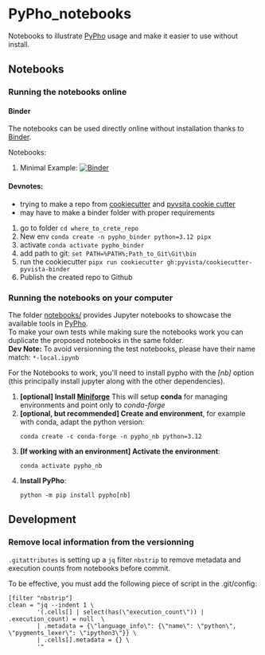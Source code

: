 # PyPho_notebooks
Notebooks to illustrate [PyPho](https://github.com/GeoISTO/PyPho) usage and make it easier to use without install.

## Notebooks

### Running the notebooks online

#### Binder

The notebooks can be used directly online without installation thanks to [Binder](https://mybinder.org/).

Notebooks:
1. Minimal Example: [![Binder](https://mybinder.org/badge_logo.svg)](https://mybinder.org/v2/gh/GeoISTO/PyPho_notebooks/HEAD?urlpath=%2Fdoc%2Ftree%2F01_minimal+example.ipynb)

#### Devnotes:
* trying to make a repo from [cookiecutter](https://github.com/cookiecutter/cookiecutter) and [pyvsita cookie cutter](https://github.com/pyvista/cookiecutter-pyvista-binder?tab=readme-ov-file)
* may have to make a binder folder with proper requirements

1. go to folder ```cd where_to_crete_repo```
1. New env ```conda create -n pypho_binder python=3.12 pipx```
1. activate ```conda activate pypho_binder```
5. add path to git: ```set PATH=%PATH%;Path_to_Git\Git\bin```
5. run the cookiecutter ```pipx run cookiecutter gh:pyvista/cookiecutter-pyvista-binder```
6. Publish the created repo to Github

### Running the notebooks on your computer

The folder [notebooks/](./notebooks/) provides Jupyter notebooks to showcase the available tools in [PyPho](https://github.com/GeoISTO/PyPho).  
To make your own tests while making sure the notebooks work you can duplicate the proposed notebooks in the same folder.  
**Dev Note:** To avoid versionning the test notebooks, please have their name match: ```*-local.ipynb```

For the Notebooks to work, you'll need to install pypho with the *[nb]* option (this principally install jupyter along with the other dependencies).
1. **[optional] Install [Miniforge](https://github.com/conda-forge/miniforge)** This will setup **conda** for managing environments and point only to *conda-forge*
1. **[optional, but recommended] Create and environment**, for example with conda, adapt the python version:
    ```
    conda create -c conda-forge -n pypho_nb python=3.12
    ```
2. **[If working with an environment] Activate the environment**:
    ```
    conda activate pypho_nb
    ```
3. **Install PyPho**:
    ```
    python -m pip install pypho[nb]
    ```

## Development

### Remove local information from the versionning

`.gitattributes` is setting up a `jq` filter `nbstrip` to remove metadata and execution counts from notebooks before commit.

To be effective, you must add the following piece of script in the .git/config:

	[filter "nbstrip"]
	clean = "jq --indent 1 \
			'(.cells[] | select(has(\"execution_count\")) | .execution_count) = null  \
			| .metadata = {\"language_info\": {\"name\": \"python\", \"pygments_lexer\": \"ipython3\"}} \
			| .cells[].metadata = {} \
			'"
